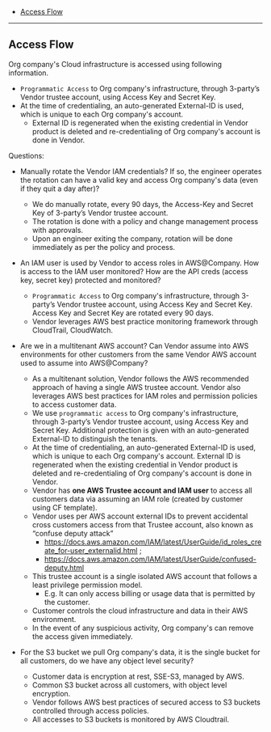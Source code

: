 

- [Access Flow](#access-flow)



---



## Access Flow

Org company's Cloud infrastructure is accessed using following information.

- `Programmatic Access` to Org company's infrastructure, through 3-party’s Vendor trustee account, using Access Key and Secret Key. 
- At the time of credentialing, an auto-generated External-ID is used, which is unique to each Org company's account. 
  - External ID is regenerated when the existing credential in Vendor product is deleted and re-credentialing of Org company's account is done in Vendor.


Questions:

- Manually rotate the Vendor IAM credentials? If so, the engineer operates the rotation can have a valid key and access Org company's data (even if they quit a day after)?
  - We do manually rotate, every 90 days, the Access-Key and Secret Key of 3-party’s Vendor trustee account. 
  - The rotation is done with a policy and change management process with approvals. 
  - Upon an engineer exiting the company, rotation will be done immediately as per the policy and process.
 
- An IAM user is used by Vendor to access roles in AWS@Company. How is access to the IAM user monitored? How are the API creds (access key, secret key) protected and monitored?
  - `Programmatic Access` to Org company's infrastructure, through 3-party’s Vendor trustee account, using Access Key and Secret Key. Access Key and Secret Key are rotated every 90 days.
  - Vendor leverages AWS best practice monitoring framework through CloudTrail, CloudWatch. 

- Are we in a multitenant AWS account? Can Vendor assume into AWS environments for other customers from the same Vendor AWS account used to assume into AWS@Company?
  - As a multitenant solution, Vendor follows the AWS recommended approach of having a single AWS trustee account. Vendor also leverages AWS best practices for IAM roles and permission policies to access customer data.
  - We use `programmatic access` to Org company's infrastructure, through 3-party’s Vendor trustee account, using Access Key and Secret Key. Additional protection is given with an auto-generated External-ID to distinguish the tenants.
  - At the time of credentialing, an auto-generated External-ID is used, which is unique to each Org company's account. External ID is regenerated when the existing credential in Vendor product is deleted and re-credentialing of Org company's account is done in Vendor.
  - Vendor has **one AWS Trustee account and IAM user** to access all customers data via assuming an IAM role (created by customer using CF template). 
  - Vendor uses per AWS account external IDs to prevent accidental cross customers access from that Trustee account, also known as “confuse deputy attack” 
    - https://docs.aws.amazon.com/IAM/latest/UserGuide/id_roles_create_for-user_externalid.html ; 
    - https://docs.aws.amazon.com/IAM/latest/UserGuide/confused-deputy.html 
  - This trustee account is a single isolated AWS account that follows a least privilege permission model. 
    - E.g. It can only access billing or usage data that is permitted by the customer.
  - Customer controls the cloud infrastructure and data in their AWS environment. 
  - In the event of any suspicious activity, Org company's can remove the access given immediately.

- For the S3 bucket we pull Org company's data, it is the single bucket for all customers, do we have any object level security?
  - Customer data is encryption at rest, SSE-S3, managed by AWS. 
  - Common S3 bucket across all customers, with object level encryption. 
  - Vendor follows AWS best practices of secured access to S3 buckets controlled through access policies.
  - All accesses to S3 buckets is monitored by AWS Cloudtrail.


